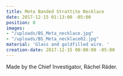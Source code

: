 ```yaml
---
title: Meta Banded Strattite Necklace
date: 2017-12-15 01:13:00 -05:00
position: 0
images:
- "/uploads/BS_Meta_necklace.jpg"
- "/uploads/BS_Meta_necklace02.jpg"
material: 'Glass and goldfilled wire. '
creation-date: 2017-12-15 00:00:00 -05:00
---
```


Made by the Chief Investigator, Ráchel Räder.